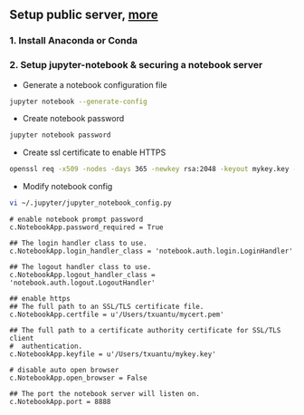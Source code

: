 ## Setup public server, <a href='http://jupyter-notebook.readthedocs.io/en/stable/public_server.html'>more</a>

### 1. Install Anaconda or Conda
### 2. Setup jupyter-notebook & securing a notebook server
 - Generate a notebook configuration file
```bash
jupyter notebook --generate-config
```

 - Create notebook password
```bash
jupyter notebook password
```

 - Create ssl certificate to enable HTTPS 
```bash
openssl req -x509 -nodes -days 365 -newkey rsa:2048 -keyout mykey.key -out mycert.pem
```

 - Modify notebook config
```bash
vi ~/.jupyter/jupyter_notebook_config.py
```

```
# enable notebook prompt password
c.NotebookApp.password_required = True

## The login handler class to use.
c.NotebookApp.login_handler_class = 'notebook.auth.login.LoginHandler'

## The logout handler class to use.
c.NotebookApp.logout_handler_class = 'notebook.auth.logout.LogoutHandler'

## enable https 
## The full path to an SSL/TLS certificate file.
c.NotebookApp.certfile = u'/Users/txuantu/mycert.pem'

## The full path to a certificate authority certificate for SSL/TLS client
#  authentication.
c.NotebookApp.keyfile = u'/Users/txuantu/mykey.key'

# disable auto open browser
c.NotebookApp.open_browser = False

## The port the notebook server will listen on.
c.NotebookApp.port = 8888
```

